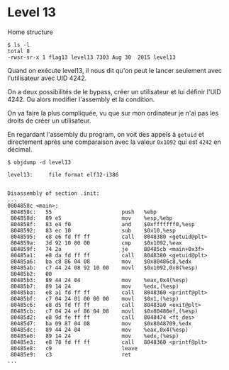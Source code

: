 # Level 13

Home structure
```
$ ls -l
total 8
-rwsr-sr-x 1 flag13 level13 7303 Aug 30  2015 level13
```
Quand on exécute level13, il nous dit qu'on peut le lancer seulement avec l'utilisateur avec UID 4242.

On a deux possibilités de le bypass, créer un utilisateur et lui définir l'UID 4242. Ou alors modifier l'assembly et la condition.

On va faire la plus compliquée, vu que sur mon ordinateur je n'ai pas les droits de créer un utilisateur.

En regardant l'assembly du program, on voit des appels à `getuid` et directement après une comparaison avec la valeur `0x1092` qui est `4242` en décimal.
```
$ objdump -d level13

level13:     file format elf32-i386


Disassembly of section .init:
...
0804858c <main>:
 804858c:	55                   	push   %ebp
 804858d:	89 e5                	mov    %esp,%ebp
 804858f:	83 e4 f0             	and    $0xfffffff0,%esp
 8048592:	83 ec 10             	sub    $0x10,%esp
 8048595:	e8 e6 fd ff ff       	call   8048380 <getuid@plt>
 804859a:	3d 92 10 00 00       	cmp    $0x1092,%eax
 804859f:	74 2a                	je     80485cb <main+0x3f>
 80485a1:	e8 da fd ff ff       	call   8048380 <getuid@plt>
 80485a6:	ba c8 86 04 08       	mov    $0x80486c8,%edx
 80485ab:	c7 44 24 08 92 10 00 	movl   $0x1092,0x8(%esp)
 80485b2:	00
 80485b3:	89 44 24 04          	mov    %eax,0x4(%esp)
 80485b7:	89 14 24             	mov    %edx,(%esp)
 80485ba:	e8 a1 fd ff ff       	call   8048360 <printf@plt>
 80485bf:	c7 04 24 01 00 00 00 	movl   $0x1,(%esp)
 80485c6:	e8 d5 fd ff ff       	call   80483a0 <exit@plt>
 80485cb:	c7 04 24 ef 86 04 08 	movl   $0x80486ef,(%esp)
 80485d2:	e8 9d fe ff ff       	call   8048474 <ft_des>
 80485d7:	ba 09 87 04 08       	mov    $0x8048709,%edx
 80485dc:	89 44 24 04          	mov    %eax,0x4(%esp)
 80485e0:	89 14 24             	mov    %edx,(%esp)
 80485e3:	e8 78 fd ff ff       	call   8048360 <printf@plt>
 80485e8:	c9                   	leave
 80485e9:	c3                   	ret
...
```